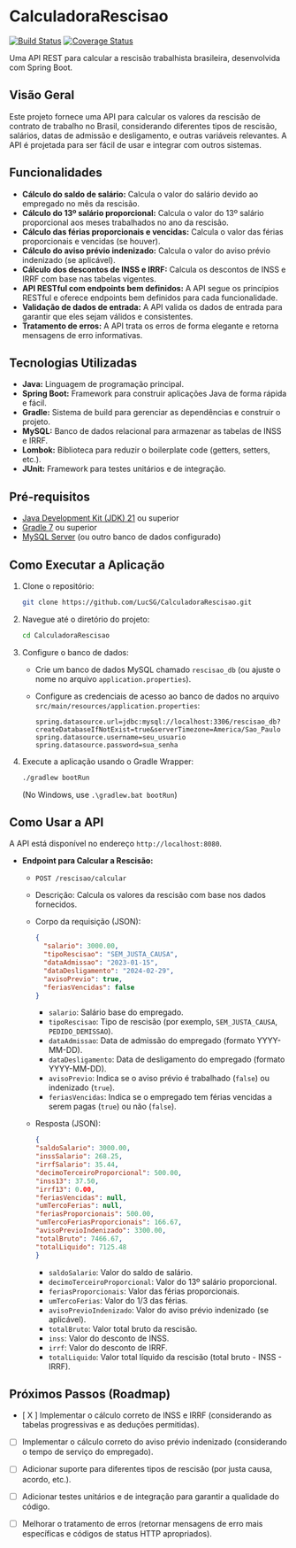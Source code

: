 # CalculadoraRescisao

[![Build Status](https://img.shields.io/badge/build-passing-brightgreen)](https://example.com/build)
[![Coverage Status](https://img.shields.io/badge/coverage-75%25-green)](https://example.com/coverage)

Uma API REST para calcular a rescisão trabalhista brasileira, desenvolvida com Spring Boot.

## Visão Geral

Este projeto fornece uma API para calcular os valores da rescisão de contrato de trabalho no Brasil, considerando diferentes tipos de rescisão, salários, datas de admissão e desligamento, e outras variáveis relevantes. A API é projetada para ser fácil de usar e integrar com outros sistemas.

## Funcionalidades

*   **Cálculo do saldo de salário:** Calcula o valor do salário devido ao empregado no mês da rescisão.
*   **Cálculo do 13º salário proporcional:** Calcula o valor do 13º salário proporcional aos meses trabalhados no ano da rescisão.
*   **Cálculo das férias proporcionais e vencidas:** Calcula o valor das férias proporcionais e vencidas (se houver).
*   **Cálculo do aviso prévio indenizado:** Calcula o valor do aviso prévio indenizado (se aplicável).
*   **Cálculo dos descontos de INSS e IRRF:** Calcula os descontos de INSS e IRRF com base nas tabelas vigentes.
*   **API RESTful com endpoints bem definidos:** A API segue os princípios RESTful e oferece endpoints bem definidos para cada funcionalidade.
*   **Validação de dados de entrada:** A API valida os dados de entrada para garantir que eles sejam válidos e consistentes.
*   **Tratamento de erros:** A API trata os erros de forma elegante e retorna mensagens de erro informativas.

## Tecnologias Utilizadas

*   **Java:** Linguagem de programação principal.
*   **Spring Boot:** Framework para construir aplicações Java de forma rápida e fácil.
*   **Gradle:** Sistema de build para gerenciar as dependências e construir o projeto.
*   **MySQL:** Banco de dados relacional para armazenar as tabelas de INSS e IRRF.
*   **Lombok:**  Biblioteca para reduzir o boilerplate code (getters, setters, etc.).
*   **JUnit:** Framework para testes unitários e de integração.

## Pré-requisitos

*   [Java Development Kit (JDK) 21](https://www.oracle.com/java/technologies/javase-jdk21-downloads.html) ou superior
*   [Gradle 7](https://gradle.org/install/) ou superior
*   [MySQL Server](https://www.mysql.com/downloads/) (ou outro banco de dados configurado)

## Como Executar a Aplicação

1.  Clone o repositório:

    ```bash
    git clone https://github.com/LucSG/CalculadoraRescisao.git
    ```

2.  Navegue até o diretório do projeto:

    ```bash
    cd CalculadoraRescisao
    ```

3.  Configure o banco de dados:

    *   Crie um banco de dados MySQL chamado `rescisao_db` (ou ajuste o nome no arquivo `application.properties`).
    *   Configure as credenciais de acesso ao banco de dados no arquivo `src/main/resources/application.properties`:

        ```properties
        spring.datasource.url=jdbc:mysql://localhost:3306/rescisao_db?createDatabaseIfNotExist=true&serverTimezone=America/Sao_Paulo
        spring.datasource.username=seu_usuario
        spring.datasource.password=sua_senha
        ```

4.  Execute a aplicação usando o Gradle Wrapper:

    ```bash
    ./gradlew bootRun
    ```

    (No Windows, use `.\gradlew.bat bootRun`)

## Como Usar a API

A API está disponível no endereço `http://localhost:8080`.

*   **Endpoint para Calcular a Rescisão:**

    *   `POST /rescisao/calcular`
    *   Descrição: Calcula os valores da rescisão com base nos dados fornecidos.
    *   Corpo da requisição (JSON):

        ```json
        {
          "salario": 3000.00,
          "tipoRescisao": "SEM_JUSTA_CAUSA",
          "dataAdmissao": "2023-01-15",
          "dataDesligamento": "2024-02-29",
          "avisoPrevio": true,
          "feriasVencidas": false
        }
        ```

        *   `salario`: Salário base do empregado.
        *   `tipoRescisao`: Tipo de rescisão (por exemplo, `SEM_JUSTA_CAUSA`, `PEDIDO_DEMISSAO`).
        *   `dataAdmissao`: Data de admissão do empregado (formato YYYY-MM-DD).
        *   `dataDesligamento`: Data de desligamento do empregado (formato YYYY-MM-DD).
        *   `avisoPrevio`: Indica se o aviso prévio é trabalhado (`false`) ou indenizado (`true`).
        *   `feriasVencidas`: Indica se o empregado tem férias vencidas a serem pagas (`true`) ou não (`false`).

    *   Resposta (JSON):

        ```json
        {
        "saldoSalario": 3000.00,
        "inssSalario": 268.25,
        "irrfSalario": 35.44,
        "decimoTerceiroProporcional": 500.00,
        "inss13": 37.50,
        "irrf13": 0.00,
        "feriasVencidas": null,
        "umTercoFerias": null,
        "feriasProporcionais": 500.00,
        "umTercoFeriasProporcionais": 166.67,
        "avisoPrevioIndenizado": 3300.00,
        "totalBruto": 7466.67,
        "totalLiquido": 7125.48
        }
        ```

        *   `saldoSalario`: Valor do saldo de salário.
        *   `decimoTerceiroProporcional`: Valor do 13º salário proporcional.
        *   `feriasProporcionais`: Valor das férias proporcionais.
        *   `umTercoFerias`: Valor do 1/3 das férias.
        *   `avisoPrevioIndenizado`: Valor do aviso prévio indenizado (se aplicável).
        *   `totalBruto`: Valor total bruto da rescisão.
        *   `inss`: Valor do desconto de INSS.
        *   `irrf`: Valor do desconto de IRRF.
        *   `totalLiquido`: Valor total líquido da rescisão (total bruto - INSS - IRRF).

## Próximos Passos (Roadmap)

*   [ X ] Implementar o cálculo correto de INSS e IRRF (considerando as tabelas progressivas e as deduções permitidas).
*   [   ] Implementar o cálculo correto do aviso prévio indenizado (considerando o tempo de serviço do empregado).
*   [   ] Adicionar suporte para diferentes tipos de rescisão (por justa causa, acordo, etc.).
*   [   ] Adicionar testes unitários e de integração para garantir a qualidade do código.
*   [   ] Melhorar o tratamento de erros (retornar mensagens de erro mais específicas e códigos de status HTTP apropriados).


